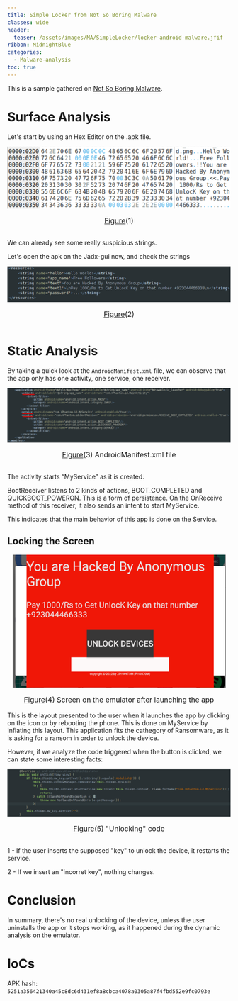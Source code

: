 ```yaml
---
title: Simple Locker from Not So Boring Malware 
classes: wide
header:
  teaser: /assets/images/MA/SimpleLocker/locker-android-malware.jfif
ribbon: MidnightBlue
categories:
  - Malware-analysis
toc: true
---
```


This is a sample gathered on [Not So Boring Malware](https://maldroid.github.io/android-malware-samples/).

# Surface Analysis

Let's start by using an Hex Editor on the .apk file.

<p align="center">
  <img src="\assets\images\MA\SimpleLocker\1.png" />
</p>
<center><font size="3"> <u>Figure</u>(1)<u></u> </font></center>
<br>

We can already see some really suspicious strings. 


Let's open the apk on the Jadx-gui now, and check the strings 

<p align="center">
  <img src="\assets\images\MA\SimpleLocker\2.png" />
</p>
<center><font size="3"> <u>Figure</u>(2)<u></u> </font></center>
<br>



# Static Analysis

By taking a quick look at the `AndroidManifest.xml` file, we can observe that the app only has one activity, one service, one receiver.
<p align="center">
  <img src="/assets/images/MA/SimpleLocker/3.png" />
</p>
<center><font size="3"> <u>Figure</u>(3) AndroidManifest.xml file<u></u> </font></center>
<br>

The activity starts “MyService” as it is created.

BootReceiver listens to 2 kinds of actions, BOOT_COMPLETED and QUICKBOOT_POWERON. This is a form of persistence. 
On the OnReceive method of this receiver, it also sends an intent to start MyService.

This indicates that the main behavior of this app is done on the Service.


## Locking the Screen


<p align="center">
  <img src="/assets/images/MA/SimpleLocker/4.png" />
</p>
<center><font size="3"> <u>Figure</u>(4) Screen on the emulator after launching the app<u></u> </font></center>
<br>
This is the layout presented to the user when it launches the app by clicking on the icon or by rebooting the phone.
This is done on MyService by inflating this layout.
This application fits the cathegory of Ransomware, as it is asking for a ransom in order to unlock the device.

However, if we analyze the code triggered when the button is clicked, we can state some interesting facts:

<p align="center">
  <img src="/assets/images/MA/SimpleLocker/5.png" />
</p>
<center><font size="3"> <u>Figure</u>(5) "Unlocking" code<u></u> </font></center>
<br>

1 - If the user inserts the supposed "key" to unlock the device, it restarts the service.

2 - If we insert an "incorret key", nothing changes.



# Conclusion

In summary, there's no real unlocking of the device, unless the user uninstalls the app or it stops working, as it happened during the dynamic analysis on the emulator.


# IoCs


APK hash: `5251a356421340a45c8dc6d431ef8a8cbca4078a0305a87f4fbd552e9fc0793e`

